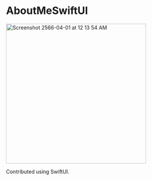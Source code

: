 # AboutMeSwiftUI

<img width="384" alt="Screenshot 2566-04-01 at 12 13 54 AM" src="https://user-images.githubusercontent.com/88821578/229186725-78e918a7-63e0-496b-b328-ae06e81243b8.png">
 

Contributed using SwiftUI.
